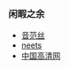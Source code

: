 # 


### 闲暇之余

* [音范丝](http://www.yinfans.com/)
* [neets](https://neets.cc/)
* [中国高清网](http://gaoqing.la/)



